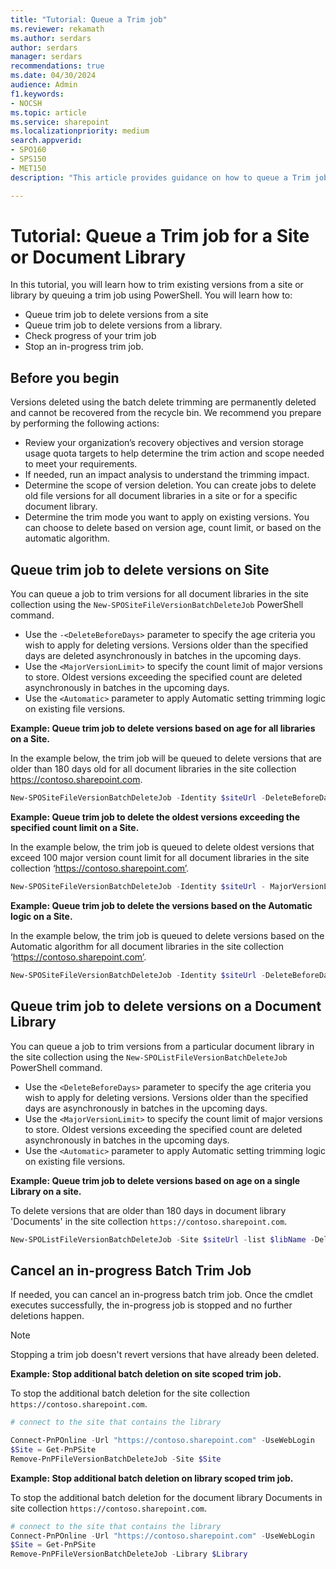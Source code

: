 ```yaml
---
title: "Tutorial: Queue a Trim job"
ms.reviewer: rekamath
ms.author: serdars
author: serdars
manager: serdars
recommendations: true
ms.date: 04/30/2024
audience: Admin
f1.keywords:
- NOCSH
ms.topic: article
ms.service: sharepoint
ms.localizationpriority: medium
search.appverid:
- SPO160
- SPS150
- MET150
description: "This article provides guidance on how to queue a Trim job for a site or document library."

---
```


# Tutorial: Queue a Trim job for a Site or Document Library

In this tutorial, you will learn how to trim existing versions from a site or library by queuing a trim job using PowerShell. You will learn how to:

- Queue trim job to delete versions from a site
- Queue trim job to delete versions from a library.
- Check progress of your trim job
- Stop an in-progress trim job.


## Before you begin

Versions deleted using the batch delete trimming are permanently deleted and cannot be recovered from the recycle bin. We recommend you prepare by performing the following actions: 
- Review your organization’s recovery objectives and version storage usage quota targets to help determine the trim action and scope needed to meet your requirements. 
- If needed, run an impact analysis to understand the trimming impact.
- Determine the scope of version deletion. You can create jobs to delete old file versions for all document libraries in a site or for a specific document library.  
- Determine the trim mode you want to apply on existing versions. You can choose to delete based on version age, count limit, or based on the automatic algorithm.


## Queue trim job to delete versions on Site

You can queue a job to trim versions for all document libraries in the site collection using the `New-SPOSiteFileVersionBatchDeleteJob` PowerShell command. 
- Use the `-<DeleteBeforeDays>` parameter to specify the age criteria you wish to apply for deleting versions. Versions older than the specified days are deleted asynchronously in batches in the upcoming days. 
- Use the `<MajorVersionLimit>` to specify the count limit of major versions to store. Oldest versions exceeding the specified count are deleted asynchronously in batches in the upcoming days. 
- Use the `<Automatic>` parameter to apply Automatic setting trimming logic on existing file versions. 


**Example: Queue trim job to delete versions based on age for all libraries on a Site.**

In the example below, the trim job will be queued to  delete versions that are older than 180 days old for all document libraries in the site collection https://contoso.sharepoint.com.

```PowerShell
New-SPOSiteFileVersionBatchDeleteJob -Identity $siteUrl -DeleteBeforeDays 180
```

**Example: Queue trim job to delete the oldest versions exceeding the specified count limit on a Site.**

In the example below, the trim job is queued to delete oldest versions that exceed 100 major version count limit for all document libraries in the site collection ‘https://contoso.sharepoint.com’.  

```PowerShell
New-SPOSiteFileVersionBatchDeleteJob -Identity $siteUrl - MajorVersionLimit 100
```
**Example: Queue trim job to delete the versions based on the Automatic logic on a Site.**

In the example below, the trim job is queued to delete versions based on the Automatic algorithm for all document libraries in the site collection ‘https://contoso.sharepoint.com’.  

```PowerShell
New-SPOSiteFileVersionBatchDeleteJob -Identity $siteUrl -DeleteBeforeDays 180
```

## Queue trim job to delete versions on a Document Library

You can queue a job to trim versions from a particular document library in the site collection using the `New-SPOListFileVersionBatchDeleteJob` PowerShell command. 
- Use the `<DeleteBeforeDays>` parameter to specify the age criteria you wish to apply for deleting versions. Versions older than the specified days are asynchronously in batches in the upcoming days. 
- Use the `<MajorVersionLimit>` to specify the count limit of major versions to store. Oldest versions exceeding the specified count are deleted asynchronously in batches in the upcoming days. 
- Use the `<Automatic>` parameter to apply Automatic setting trimming logic on existing file versions. 


**Example: Queue trim job to delete versions based on age on a single Library on a site.**

To delete versions that are older than 180 days in document library 'Documents' in the site collection `https://contoso.sharepoint.com`.

```PowerShell
New-SPOListFileVersionBatchDeleteJob -Site $siteUrl -list $libName -DeleteBeforeDays 180
```

## Cancel an in-progress Batch Trim Job

If needed, you can cancel an in-progress batch trim job. Once the cmdlet executes successfully, the in-progress job is stopped and no further deletions  happen. 

> [!NOTE]
> Stopping a trim job doesn't revert versions that have already been deleted.

**Example: Stop additional batch deletion on site scoped trim job.**

To stop the additional batch deletion for the site collection `https://contoso.sharepoint.com`.

```PowerShell
# connect to the site that contains the library

Connect-PnPOnline -Url "https://contoso.sharepoint.com" -UseWebLogin
$Site = Get-PnPSite
Remove-PnPFileVersionBatchDeleteJob -Site $Site
```

**Example: Stop additional batch deletion on library scoped trim job.**

To stop the additional batch deletion for the document library Documents in site collection `https://contoso.sharepoint.com`.

```PowerShell
# connect to the site that contains the library
Connect-PnPOnline -Url "https://contoso.sharepoint.com" -UseWebLogin
$Site = Get-PnPSite
Remove-PnPFileVersionBatchDeleteJob -Library $Library
```

